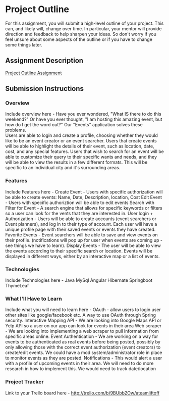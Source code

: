 # Project Outline
For this assignment, you will submit a high-level outline of your project. This can, and likely will, change over time. In particular, your mentor will provide direction and feedback to help sharpen your ideas. So don't worry if you feel unsure about some aspects of the outline or if you have to change some things later.

## Assignment Description
[Project Outline Assignment](https://education.launchcode.org/liftoff/modules/assignments/project-outline)

## Submission Instructions

### Overview
Include overview here - 
Have you ever wondered, "What IS there to do this weekend?" Or have you ever thought, "I am hosting this amazing event, 
but how do I get the word out?"  Our "Events" application solves these problems.  
Users are able to login and create a profile, choosing whether they would like to be an event creator or an event 
searcher.  Users that create events will be able to highlight the details of their event, such as location, date, cost, 
and any special features.  Users that wish to search for an event will be able to customize their query to their specific
wants and needs, and they will be able to view the results in a few different formats.  This will be specific to an 
individual city and it's surrounding areas.  
### Features
Include Features here -
Create Event - Users with specific authorization will be able to create events: Name, Date, Description, location, Cost
Edit Event - Users with specific authoriztion will be able to edit events
Search with Filter for Event - A search engine that allows for specific keywords or filters so a user can look for the vents that they are interested in.
User login + Authorization - Users will be able to create accounts (event searchers or Event planners), and log in to their type of account. Each user will have a unique profile page with their saved events or events they have created.
Favorite Events - Event searchers will be able to save and view events on their profile. (notifications will pop up for user when events are coming up - see things we have to learn).
Display Events - The user will be able to view the events according to their specific search or location. Events will be displayed in different ways, either by an interactive map or a list of events.
### Technologies
Include Technologies here - 
Java
MySql
Angular
Hibernate
Springboot
ThymeLeaf
### What I'll Have to Learn
Include what you will need to learn here -
OAuth - allow users to login user other sites like google/facebook etc. A way to use OAuth through Spring security.
Interactive Mapping API - We are looking into Google Maps API or Yelp API so a user on our app can look for events in their area
Web scraper - We are looking into implementing a web scraper to pull information from specific areas online.
Event Authentication - We are working on a way for events to be authenticated as real events before being posted, possibly by only allowing those with the correct event authorization (event creators) to create/edit events. We could have a mod system/administrator role in place to monitor events as they are posted.
Notifications - This would alert a user with a profile of upcoming events in their area. We will need to do more research in how to implement this. We would need to track date/location

### Project Tracker
Link to your Trello board here -
http://trello.com/b/9BUbb2Ow/ateamliftoff
